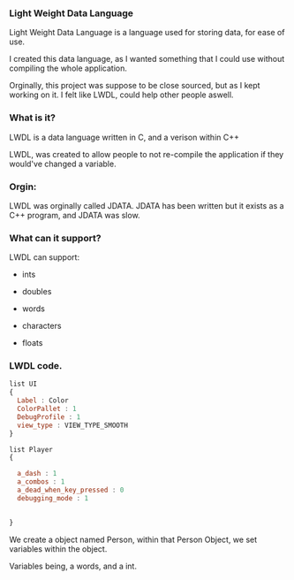 ### Light Weight Data Language
Light Weight Data Language is a language used for storing data, for ease of use.

I created this data language, as I wanted something that I could use without compiling the whole application.

Orginally, this project was suppose to be close sourced, but as I kept working on it. I felt like LWDL, could help other people aswell.





### What is it? 
LWDL is a data language written in C, and a verison within C++

LWDL, was created to allow people to not re-compile the application if they would've changed a variable.

### Orgin:
LWDL was orginally called JDATA. JDATA has been written but it exists as a C++ program, and JDATA was slow. 

### What can it support? 
  LWDL can support:
  
  - ints
  
  - doubles
  
  - words
  
  - characters
  
  - floats
  
 
### LWDL code.
```js
list UI
{
  Label : Color
  ColorPallet : 1
  DebugProfile : 1
  view_type : VIEW_TYPE_SMOOTH
}

list Player
{

  a_dash : 1
  a_combos : 1
  a_dead_when_key_pressed : 0
  debugging_mode : 1
  

}

```
We create a object named Person, within that Person Object, we set variables within the object.

Variables being, a words, and a int.

